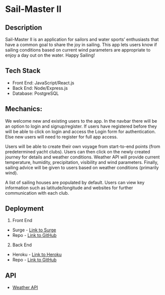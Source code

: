 # Sail-Master II 

## Description 

Sail-Master II is an application for sailors and water sports’ enthusiasts that have a common goal to share the joy in sailing. This app lets users know if sailing conditions based on current wind parameters are appropriate to enjoy a day out on the water. Happy Sailing! 

## Tech Stack 

- Front End: JavaScript/React.js 
- Back End: Node/Express.js
- Database: PostgreSQL

## Mechanics: 

We welcome new and existing users to the app. In the navbar there will be an option to login and signup/register. If users have registered before they will be able to click on login and access the Login form for authentication. Else new users will need to register for full app access. 

Users will be able to create their own voyage from start-to-end points (from predetermined yacht clubs). Users can then click on the newly created journey for details and weather conditions. Weather API will provide current temperature, humidity, precipitation, visibility and wind parameters. Finally, sailing advice will be given to users based on weather conditions (primarily wind). 

A list of sailing houses are populated by default. Users can view key information such as latitude/longitude and websites for further communication with each club. 

## Deployment 

1. Front End
- Surge - [Link to Surge](https://lighthouse-sailor.surge.sh/)
- Repo - [Link to GitHub](https://github.com/danveb/sail-master-II)

2. Back End 
- Heroku - [Link to Heroku](https://sailmaster2-backend.herokuapp.com)
- Repo - [Link to GitHub](https://github.com/danveb/sail-master-II)

## API 

- [Weather API](https://www.weatherapi.com/)
